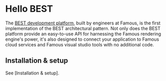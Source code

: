 # Hello BEST

The [BEST development platform](https://github.famo.us/framework), built by engineers at Famous, is the first implementation of the BEST architectural pattern. Not only does the BEST platform provide an easy-to-use API for harnessing the Famous rendering engine's power, it's also designed to connect your application to Famous cloud services and Famous visual studio tools with no additional code.

## Installation &amp; setup

See [Installation &amp; setup].
